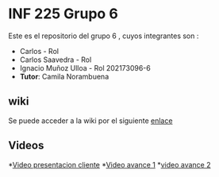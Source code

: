 # INF 225 Grupo 6 
Este es el repositorio del grupo 6 , cuyos integrantes son :
* Carlos - Rol 
* Carlos Saavedra - Rol 
* Ignacio Muñoz Ulloa - Rol 202173096-6
* **Tutor**: Camila Norambuena

## wiki
Se puede acceder a la wiki por el siguiente [enlace]()

## Videos
*[Video presentacion cliente]()
*[Video avance 1]()
*[video avance 2]()
